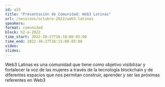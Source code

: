 ```yaml
---
id: a15
title: "Presentación de Comunidad: Web3 Latinas"
url: /sessions/octubre-2022/web3-latinas
speakers:
format: comunidad
block: h2-a-2022
time_start: 2022-10-27T16:10:00-05:00
time_end: 2022-10-27T16:15:00-05:00
video:
slides:
---
```


Web3 Latinas es una comunidad que tiene como objetivo visibilizar y fortalecer la voz de las mujeres a través de la tecnología blockchain y de diferentes espacios que nos permitan construir, aprender y ser las próximas referentes en Web3
